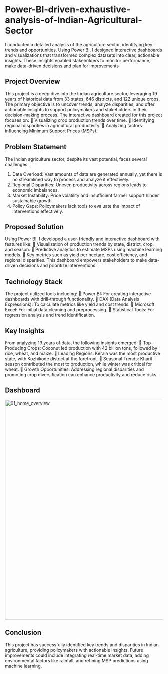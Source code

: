 # Power-BI-driven-exhaustive-analysis-of-Indian-Agricultural-Sector
I conducted a detailed analysis of the agriculture sector, identifying key trends and opportunities. Using Power BI, I designed interactive dashboards and visualizations that transformed complex datasets into clear, actionable insights. These insights enabled stakeholders to monitor performance, make data-driven decisions and plan for  improvements

## Project Overview
This project is a deep dive into the Indian agriculture sector, leveraging 19 years of historical
data from 33 states, 646 districts, and 122 unique crops. The primary objective is to uncover
trends, analyze disparities, and offer actionable insights to support policymakers and
stakeholders in their decision-making process.
The interactive dashboard created for this project focuses on:
 Visualizing crop production trends over time.
 Identifying regional disparities in agricultural productivity.
 Analyzing factors influencing Minimum Support Prices (MSPs).

## Problem Statement
The Indian agriculture sector, despite its vast potential, faces several challenges:
1. Data Overload: Vast amounts of data are generated annually, yet there is no
streamlined way to process and analyze it effectively.
2. Regional Disparities: Uneven productivity across regions leads to economic
imbalances.
3. Market Instability: Price volatility and insufficient farmer support hinder sustainable
growth.
4. Policy Gaps: Policymakers lack tools to evaluate the impact of interventions
effectively.

## Proposed Solution
Using Power BI, I developed a user-friendly and interactive dashboard with features like:
 Visualization of production trends by state, district, crop, and season.
 Predictive analytics to estimate MSPs using machine learning models.
 Key metrics such as yield per hectare, cost efficiency, and regional disparities.
This dashboard empowers stakeholders to make data-driven decisions and prioritize
interventions.

## Technology Stack
The project utilized tools including:
 Power BI: For creating interactive dashboards with drill-through functionality.
 DAX (Data Analysis Expressions): To calculate metrics like yield and cost trends.
 Microsoft Excel: For initial data cleaning and preprocessing.
 Statistical Tools: For regression analysis and trend identification.

## Key Insights
From analyzing 19 years of data, the following insights emerged:
 Top-Producing Crops: Coconut led production with 42 billion tons, followed by
rice, wheat, and maize.
 Leading Regions: Kerala was the most productive state, with Kozhikode district at
the forefront.
 Seasonal Trends: Kharif season contributed the most to production, while winter was
critical for wheat.
 Growth Opportunities: Addressing regional disparities and promoting crop
diversification can enhance productivity and reduce risks.

## Dashboard 
<img width="1000" height="700" alt="01_home_overview" src="https://github.com/user-attachments/assets/8330ed73-3a02-4ac5-bd8b-dbde8fa0af12" />

## Conclusion
This project has successfully identified key trends and disparities in Indian agriculture,
providing policymakers with actionable insights. Future improvements could include
integrating real-time market data, adding environmental factors like rainfall, and refining
MSP predictions using machine learning.





